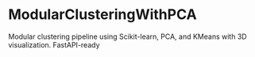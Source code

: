 # ModularClusteringWithPCA
Modular clustering pipeline using Scikit-learn, PCA, and KMeans with 3D visualization. FastAPI-ready 

